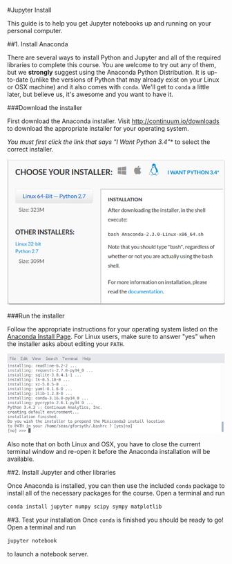 #Jupyter Install

This guide is to help you get Jupyter notebooks up and running on your personal computer.  

##1. Install Anaconda

There are several ways to install Python and Jupyter and all of the required libraries to complete this course.  You are welcome to try out any of them, but we **strongly** suggest using the Anaconda Python Distribution.  It is up-to-date (unlike the versions of Python that may already exist on your Linux or OSX machine) and it also comes with `conda`.  We'll get to `conda` a little later, but believe us, it's awesome and you want to have it.

###Download the installer

First download the Anaconda installer.  Visit http://continuum.io/downloads to download the appropriate installer for your operating system.

**You must first click the link that says "I Want Python 3.4*"** to select the correct installer.

![anaconda](./images/anaconda.download.gif)


###Run the installer

Follow the appropriate instructions for your operating system listed on the [Anaconda Install Page](http://docs.continuum.io/anaconda/install).  For Linux users, make sure to answer "yes" when the installer asks about editing your `PATH`.

![addtopath](./images/addtopath.gif)

Also note that on both Linux and OSX, you have to close the current terminal window and re-open it before the Anaconda installation will be available.

##2. Install Jupyter and other libraries

Once Anaconda is installed, you can then use the included `conda` package to install all of the necessary packages for the course.  Open a terminal and run

```Bash
conda install jupyter numpy scipy sympy matplotlib
```

##3. Test your installation
Once `conda` is finished you should be ready to go!  Open a terminal and run

```Bash
jupyter notebook
```

to launch a notebook server.
